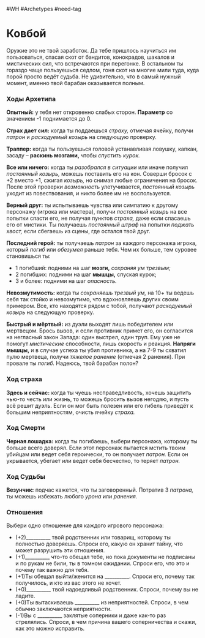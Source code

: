 #WH #Archetypes #need-tag

# Ковбой
Оружие это не твой заработок. Да тебе пришлось научиться им пользоваться, спасая скот от бандитов, конокрадов, шакалов и мистических сил, что встречаются при перегонке. В остальном ты гораздо чаще пользуешься седлом, гоня скот на многие мили туда, куда порой просто ведёт судьба. Не удивительно, что в самый нужный момент, именно твой барабан оказывается полным.

### Ходы Архетипа 

**Опытный:** у тебя нет откровенно слабых сторон.  **Параметр** со значением -1 поднимается до 0.  

**Страх дает сил:** когда ты поддаешься *страху,* отмечая  ячейку, получи *патрон* и *расходуемый козырь* на  следующую проверку.  

**Траппер:** когда ты пользуешься головой устанавливая  ловушку, капкан, засаду – **раскинь мозгами,** чтобы  *спустить курок.*  

**Все или ничего:** когда ты *разобрался в ситуации* или  иначе получил *постоянный козырь,* можешь поставить его  на кон. Соверши бросок с +2 вместо +1, сжигая *козырь,* но  снимая любые ограничения на бросок. После этой проверки  *возможность* улетучивается, *постоянный козырь* уходит  из повествования, и никто более им не воспользуется.  

**Верный друг:** ты испытываешь чувства или симпатию  к другому персонажу (игрока или мастера), получи  *постоянный козырь* на все попытки спасти его, не получая  пунктов *страха,* даже если спасаешь его от мистики. Ты  получаешь *постоянный штраф* на попытки *поджать  хвост,* если сбегаешь из сцены, где остался твой друг.  

**Последний герой:** ты получаешь *патрон* за каждого  персонажа игрока, который *погиб* или *обезумел* раньше  тебя. Чем их больше, тем суровее становишься ты:  
- 1 погибший: подними на шаг **мозги,** *сохраняя ум  трезвым;*  
- 2 погибших: подними на шаг **мышцы,** спуская курок;  
- 3 и более: подними на шаг *опасность.*  

**Невозмутимость:** когда ты *сохраняешь трезвый ум,* на  10+ ты ведешь себя так стойко и невозмутимо, что  вдохновляешь других своим примером. Все, кто находятся  рядом с тобой, получают *расходуемый козырь* на  следующую проверку.  

**Быстрый и мёртвый:** из дуэли выходят лишь  победителем или мертвецом. Брось вызов, и если  противник примет его, он согласится на негласный закон  Запада: один выстрел, один труп. Ему уже не помогут  *мистические* способности, лишь скорость и реакция.  **Напряги мышцы,** и в случае успеха ты убил противника, а  на 7-9 ты схватил пулю мертвеца, получи *тяжелое ранение*  (отмечая 2 ранения). При провале ты *погиб.* Надеюсь, твой  барабан полон?

### Ход страха  
**Здесь и сейчас:** когда ты чуешь несправедливость, хочешь  защитить чью-то честь или жизнь, то можешь бросить вызов  негодяю, и пусть всё решит дуэль. Если он мог быть полезен  или его гибель приведёт к большим неприятностям, очисть  ячейку *страха.* 

### Ход Смерти  
**Черная лошадка:** когда ты погибаешь, выбери персонажа,  которому ты больше всего доверял. Если этот персонаж  пытается мстить твоим убийцам или ведет себя героически, то  он получает *патрон.* Если он укрывается, убегает или ведет  себя бесчестно, то теряет *патрон.*

### Ход Судьбы  
**Везунчик:** подчас кажется, что ты заговоренный. Потратив  3 *патрона,* ты можешь избежать любого *урона* или *ранения.* 

### Отношения  
Выбери одно отношение для каждого игрового персонажа:  
- (+2)\_\_\_\_\_\_\_\_\_\_ твой родственник или товарищ, которому ты  полностью доверяешь. Спроси его, какую он хранит тайну, что  может разрушить эти отношения.  
- (+1)\_\_\_\_\_\_\_\_\_\_ что-то обещал тебе, но пока документы не  подписаны и по рукам не били, ты в томном ожидании. Спроси  его, что это и почему так важно для тебя.  
- (+1)Ты обещал выйти/женится на \_\_\_\_\_\_\_\_\_\_. Спроси его,  почему так получилось, и кто из вас этого не хочет.  
- (+0)\_\_\_\_\_\_\_\_\_\_ твой надоедливый родственник. Спроси,  почему вы не ладите.  
- (+0)Ты вытаскиваешь \_\_\_\_\_\_\_\_\_\_ из неприятностей. Спроси, в  чем обычно заключаются неприятности.  
- (-1)Вы с \_\_\_\_\_\_\_\_\_\_ заклятые соперники и даже как-то раз  стрелялись. Спроси, в чем причина вашего соперничества и  скажи, как это можно исправить. 